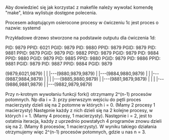 Aby dowiedzieć się jak korzystać z makefile należy wywołać komendę "make", która
wylistuje dostępne polecenia.

Procesem adoptującym osierocone procesy w ćwiczeniu 1c jest proces o nazwie: systemd

Przykładowe drzewo stworzone na podstawie outputu dla ćwiczenia 1d:

PID: 9879 PPID: 6021 PGID: 9879
PID: 9880 PPID: 9879 PGID: 9879
PID: 9881 PPID: 9879 PGID: 9879
PID: 9882 PPID: 9879 PGID: 9879
PID: 9884 PPID: 9880 PGID: 9879
PID: 9885 PPID: 9880 PGID: 9879
PID: 9886 PPID: 9881 PGID: 9879
PID: 9887 PPID: 9884 PGID: 9879

(9879,6021,9879)
|
|
|---(9880,9879,9879)
|                 |---(9884,9880,9879)
|                 |                  |---(9887,9884,9879)
|                 |
|                 |---(9885,9880,9879)
|
|---(9881,9879,9879)
|                 |
|                 |---(9886,9881,9879)
|
|---(9882,9879,9879)

Przy n-krotnym wywołaniu funkcji fork() otrzymamy 2^(n-1) procesów potomnych. Np dla i = 3: przy pierwszym wejściu do pętli proces macierzysty dzieli się na 2 potomne w których i = 0. (Mamy 2 procesy 1 macierzysty) Następnie każdy z nich dzieli się na 2 kolejne procesy, w których i = 1. (Mamy 4 procesy, 1 macierzysty). Następnie i = 2, jest to ostatnia iteracja, każdy z uprzednio powstałych 4 programów znowu dzieli się na 2. (Mamy 8 procesów, 1 macierzysty). W wyniku takiego działania otrzymujemy więc 2^(n-1) procesów potomnych, gdzie u nas n = 3.
